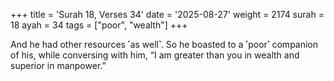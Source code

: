 +++
title = 'Surah 18, Verses 34'
date = '2025-08-27'
weight = 2174
surah = 18
ayah = 34
tags = ["poor", "wealth"]
+++

And he had other resources ˹as well˺. So he boasted to a ˹poor˺ companion of his, while conversing with him, “I am greater than you in wealth and superior in manpower.”
